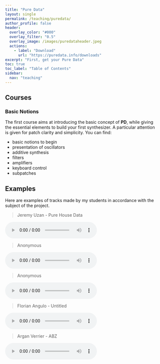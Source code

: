 ```yaml
---
title: "Pure Data"
layout: single
permalink: /teaching/puredata/
author_profile: false
header:
  overlay_color: "#000"
  overlay_filter: "0.5"
  overlay_image: /images/puredataheader.jpeg
  actions:
    - label: "Download"
      url: "https://puredata.info/downloads"
excerpt: "First, get your Pure Data"
toc: true
toc_label: "Table of Contents"
sidebar:
  nav: "teaching"
---
```


## Courses

### Basic Notions

The first course aims at introducing the basic concept of **PD**, while giving the essential elements to build your first synthesizer. A particular attention is given for patch clarity and simplicity. You can find:
- basic notions to begin
- presentation of oscillators
- additive synthesis
- filters
- amplifiers
- keyboard control
- subpatches

<!---

> PDF associated to this course [Here](/documents/Pure_Data.pdf){: .btn .btn--light-outline}

> Used zipped patches [Here](/documents/patches1.zip){: .btn .btn--light-outline}

### Advanced Notions

The second course presents deeper technics to build more complicated patches and get new sounds. You can find:
- technics to normalize the signal
- amplitude modulation
- ring modulation
- the frequency modulation
- building a step sequencer
- read a soundfile
- write a soundfile
- building of a kick drum with presets
- courses about externals (given by P. Esling)

> PDF associated to this course [Here](/documents/Pure_Data2.pdf){: .btn .btn--light-outline}

> Used zipped patches [Here](/documents/patches_2.zip){: .btn .btn--light-outline}

## Project

The goal of this assignment is to compose an entire track _**only using Pure Data**_. It must last less than 15 minutes and has no restriction regarding the genre.

You must provide a .wav or .mp3 of your creation alongside with all the patches and samples you used to make it. You can attach a README.txt if necessary.

No post-processing, mixing or mastering are allowed unless you attach a README.txt explaining your method and why you felt the need to do that. A raw track must be provided as well.

No Max MSP allowed but any creative experiment will be valued.

> Full subject [Here](/documents/Pure_Data_Project.pdf){: .btn .btn--light-outline} 

-->

## Examples

Here are examples of tracks made by my students in accordance with the subject of the project.

> Jeremy Uzan - Pure House Data

<html>
<audio controls>
  <source src="../audio/PureHouseData.mp3" type="audio/mp3">
</audio></html>



> Anonymous 

<html>
<audio controls>
  <source src="../audio/Chable.mp3" type="audio/mp3">
</audio></html>


> Anonymous

<html>
<audio controls>
  <source src="../audio/Le.mp3" type="audio/mp3">
</audio></html>



> Florian Angulo - Untitled

<html>
<audio controls>
  <source src="../audio/Angulo.mp3" type="audio/mp3">
</audio></html>



> Argan Verrier - ABZ

<html>
<audio controls>
  <source src="../audio/Angulo.mp3" type="audio/mp3">
</audio></html>
